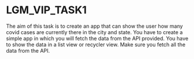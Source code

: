# LGM_VIP_TASK1
The aim of this task is to create an app that can show the user how many covid cases are currently there in the city and state.  You have to create a simple app in which you will fetch the data from the API provided.  You have to show the data in a list view or recycler view. Make sure you fetch all the data from the API.

